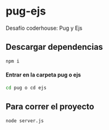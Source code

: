 # pug-ejs

Desafío coderhouse: Pug y Ejs

## Descargar dependencias

```bash
npm i
```

#### Entrar en la carpeta pug o ejs

```bash
cd pug o cd ejs
```

## Para correr el proyecto

```bash
node server.js
```
